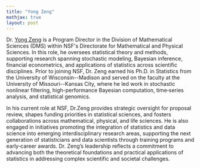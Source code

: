 ```yaml
---
title: "Yong Zeng"
mathjax: true
layout: post
---
```


Dr. [Yong Zeng](https://z.web.umkc.edu/zengy/) is a Program Director in the Division of Mathematical Sciences (DMS) within NSF's Directorate for Mathematical and Physical Sciences. In this role, he oversees statistical theory and methods, supporting research spanning stochastic modeling, Bayesian inference, financial econometrics, and applications of statistics across scientific disciplines. Prior to joining NSF, Dr. Zeng earned his Ph.D. in Statistics from the University of Wisconsin--Madison and served on the faculty at the University of Missouri--Kansas City, where he led work in stochastic nonlinear filtering, high-performance Bayesian computation, time‑series analysis, and statistical genomics.

In his current role at NSF, Dr.Zeng provides strategic oversight for proposal review, shapes funding priorities in statistical sciences, and fosters collaborations across mathematical, physical, and life sciences. He is also engaged in initiatives promoting the integration of statistics and data science into emerging interdisciplinary research areas, supporting the next generation of statisticians and data scientists through training programs and early‑career awards. Dr. Zeng’s leadership reflects a commitment to advancing both the theoretical foundations and practical applications of statistics in addressing complex scientific and societal challenges.